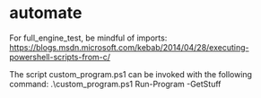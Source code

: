 # automate

For full_engine_test, be mindful of imports: https://blogs.msdn.microsoft.com/kebab/2014/04/28/executing-powershell-scripts-from-c/

The script custom_program.ps1 can be invoked with the following command: .\custom_program.ps1 Run-Program -GetStuff
